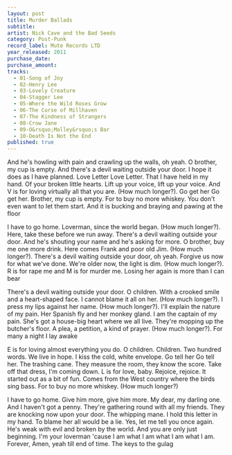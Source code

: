 ```yaml
---
layout: post
title: Murder Ballads
subtitle: 
artist: Nick Cave and the Bad Seeds
category: Post-Punk
record_label: Mute Records LTD
year_released: 2011
purchase_date: 
purchase_amount: 
tracks:
  - 01-Song of Joy
  - 02-Henry Lee
  - 03-Lovely Creature
  - 04-Stagger Lee
  - 05-Where the Wild Roses Grow
  - 06-The Curse of Millhaven
  - 07-The Kindness of Strangers
  - 08-Crow Jane
  - 09-O&rsquo;Malley&rsquo;s Bar
  - 10-Death Is Not the End
published: true
---
```


And he's howling with pain and crawling up the walls, oh yeah. O brother, my cup is empty. And there's a devil waiting outside your door. I hope it does as I have planned. Love Letter Love Letter. That I have held in my hand. Of your broken little hearts. Lift up your voice, lift up your voice. And V is for loving virtually all that you are. (How much longer?). Go get her Go get her. Brother, my cup is empty. For to buy no more whiskey. You don't even want to let them start. And it is bucking and braying and pawing at the floor

I have to go home. Loverman, since the world began. (How much longer?). Here, take these before we run away. There's a devil waiting outside your door. And he's shouting your name and he's asking for more. O brother, buy me one more drink. Here comes Frank and poor old Jim. (How much longer?). There's a devil waiting outside your door, oh yeah. Forgive us now for what we've done. We're older now, the light is dim. (How much longer?). R is for rape me and M is for murder me. Losing her again is more than I can bear

There's a devil waiting outside your door. O children. With a crooked smile and a heart-shaped face. I cannot blame it all on her. (How much longer?). I press my lips against her name. (How much longer?). I'll explain the nature of my pain. Her Spanish fly and her monkey gland. I am the captain of my pain. She's got a house-big heart where we all live. They're mopping up the butcher's floor. A plea, a petition, a kind of prayer. (How much longer?). For many a night I lay awake

E is for loving almost everything you do. O children. Children. Two hundred words. We live in hope. I kiss the cold, white envelope. Go tell her Go tell her. The trashing cane. They measure the room, they know the score. Take off that dress, I'm coming down. L is for love, baby. Rejoice, rejoice. It started out as a bit of fun. Comes from the West country where the birds sing bass. For to buy no more whiskey. (How much longer?)

I have to go home. Give him more, give him more. My dear, my darling one. And I haven't got a penny. They're gathering round with all my friends. They are knocking now upon your door. The whipping mane. I hold this letter in my hand. To blame her all would be a lie. Yes, let me tell you once again. He's weak with evil and broken by the world. And you are only just beginning. I'm your loverman 'cause I am what I am what I am what I am. Forever, Amen, yeah till end of time. The keys to the gulag